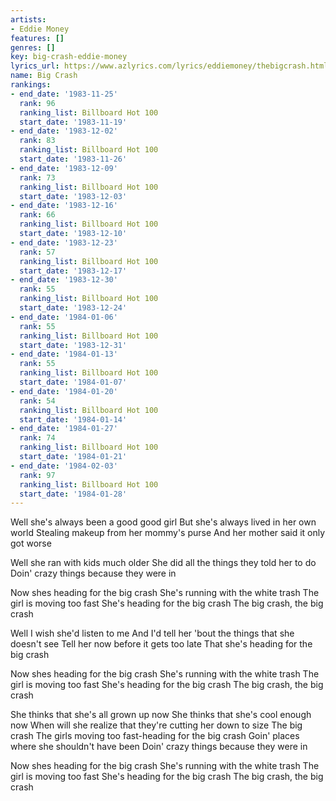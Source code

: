 ```yaml
---
artists:
- Eddie Money
features: []
genres: []
key: big-crash-eddie-money
lyrics_url: https://www.azlyrics.com/lyrics/eddiemoney/thebigcrash.html
name: Big Crash
rankings:
- end_date: '1983-11-25'
  rank: 96
  ranking_list: Billboard Hot 100
  start_date: '1983-11-19'
- end_date: '1983-12-02'
  rank: 83
  ranking_list: Billboard Hot 100
  start_date: '1983-11-26'
- end_date: '1983-12-09'
  rank: 73
  ranking_list: Billboard Hot 100
  start_date: '1983-12-03'
- end_date: '1983-12-16'
  rank: 66
  ranking_list: Billboard Hot 100
  start_date: '1983-12-10'
- end_date: '1983-12-23'
  rank: 57
  ranking_list: Billboard Hot 100
  start_date: '1983-12-17'
- end_date: '1983-12-30'
  rank: 55
  ranking_list: Billboard Hot 100
  start_date: '1983-12-24'
- end_date: '1984-01-06'
  rank: 55
  ranking_list: Billboard Hot 100
  start_date: '1983-12-31'
- end_date: '1984-01-13'
  rank: 55
  ranking_list: Billboard Hot 100
  start_date: '1984-01-07'
- end_date: '1984-01-20'
  rank: 54
  ranking_list: Billboard Hot 100
  start_date: '1984-01-14'
- end_date: '1984-01-27'
  rank: 74
  ranking_list: Billboard Hot 100
  start_date: '1984-01-21'
- end_date: '1984-02-03'
  rank: 97
  ranking_list: Billboard Hot 100
  start_date: '1984-01-28'
---
```


Well she's always been a good good girl
But she's always lived in her own world
Stealing makeup from her mommy's purse
And her mother said it only got worse

Well she ran with kids much older
She did all the things they told her to do
Doin' crazy things because they were in

Now shes heading for the big crash
She's running with the white trash
The girl is moving too fast
She's heading for the big crash
The big crash, the big crash

Well I wish she'd listen to me
And I'd tell her 'bout the things that she doesn't see
Tell her now before it gets too late
That she's heading for the big crash

Now shes heading for the big crash
She's running with the white trash
The girl is moving too fast
She's heading for the big crash
The big crash, the big crash

She thinks that she's all grown up now
She thinks that she's cool enough now
When will she realize that they're cutting her down to size
The big crash
The girls moving too fast-heading for the big crash
Goin' places where she shouldn't have been
Doin' crazy things because they were in

Now shes heading for the big crash
She's running with the white trash
The girl is moving too fast
She's heading for the big crash
The big crash, the big crash



